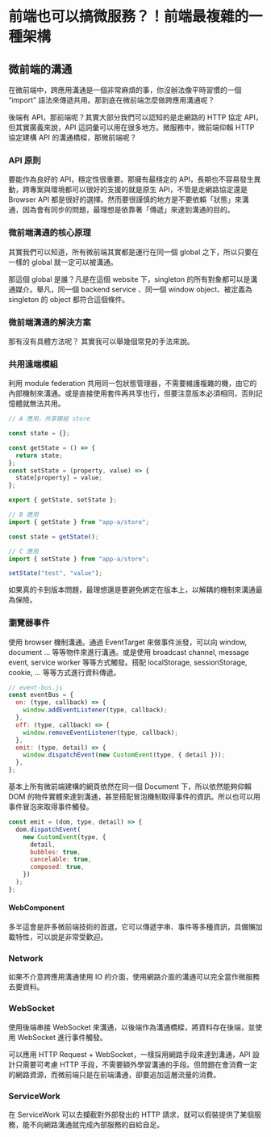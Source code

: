 # 前端也可以搞微服務？！前端最複雜的一種架構

## 微前端的溝通

在微前端中，跨應用溝通是一個非常麻煩的事，你沒辦法像平時習慣的一個 “import” 語法來傳遞共用。那到底在微前端怎麼做跨應用溝通呢？

後端有 API，那前端呢？其實大部分我們可以認知的是走網路的 HTTP 協定 API，但其實廣義來說，API 這詞彙可以用在很多地方。微服務中，微前端仰賴 HTTP 協定建構 API 的溝通橋樑，那微前端呢？

### API 原則

要能作為良好的 API，穩定性很重要。那擁有最穩定的 API，長期也不容易發生異動，跨專案與環境都可以很好的支援的就是原生 API，不管是走網路協定還是 Browser API 都是很好的選擇。然而要很謹慎的地方是不要依賴「狀態」來溝通，因為會有同步的問題，最理想是依靠著「傳遞」來達到溝通的目的。

### 微前端溝通的核心原理

其實我們可以知道，所有微前端其實都是運行在同一個 global 之下，所以只要在一樣的 global 就一定可以被溝通。

那這個 global 是誰？凡是在這個 website 下，singleton 的所有對象都可以是溝通媒介。舉凡，同一個 backend service 、同一個 window object、被定義為 singleton 的 object 都符合這個條件。

### 微前端溝通的解決方案

那有沒有具體方法呢？
其實我可以舉幾個常見的手法來說。

### 共用遠端模組

利用 module federation 共用同一包狀態管理器，不需要維護複雜的機，由它的內部機制來溝通。或是直接使用套件再共享也行，但要注意版本必須相同，否則記憶體就無法共用。

```js
// A 應用，共享模組 store

const state = {};

const getState = () => {
  return state;
};
const setState = (property, value) => {
  state[property] = value;
};

export { getState, setState };
```

```js
// B 應用
import { getState } from "app-a/store";

const state = getState();
```

```js
// C 應用
import { setState } from "app-a/store";

setState("test", "value");
```

如果真的卡到版本問題，最理想還是要避免綁定在版本上，以解耦的機制來溝通最為保險。

### 瀏覽器事件

使用 browser 機制溝通。通過 EventTarget 來做事件派發，可以向 window, document … 等等物件來進行溝通。或是使用 broadcast channel, message event, service worker 等等方式觸發。搭配 localStorage, sessionStorage, cookie, … 等等方式進行資料傳遞。

```js
// event-bus.js
const eventBus = {
  on: (type, callback) => {
    window.addEventListener(type, callback);
  },
  off: (type, callback) => {
    window.removeEventListener(type, callback);
  },
  emit: (type, detail) => {
    window.dispatchEvent(new CustomEvent(type, { detail }));
  },
};
```

基本上所有微前端建構的網頁依然在同一個 Document 下，所以依然能夠仰賴 DOM 的物件實體來達到溝通，甚至搭配冒泡機制取得事件的資訊。所以也可以用事件冒泡來取得事件觸發。

```js
const emit = (dom, type, detail) => {
  dom.dispatchEvent(
    new CustomEvent(type, {
      detail,
      bubbles: true,
      cancelable: true,
      composed: true,
    })
  );
};
```

#### WebComponent

多半這會是許多微前端技術的首選，它可以傳遞字串、事件等多種資訊，具備懶加載特性，可以說是非常受歡迎。

### Network

如果不介意跨應用溝通使用 IO 的介面，使用網路介面的溝通可以完全當作微服務去要資料。

### WebSocket

使用後端串接 WebSocket 來溝通，以後端作為溝通橋樑，將資料存在後端，並使用 WebSocket 進行事件觸發。

可以應用 HTTP Request + WebSocket，一樣採用網路手段來達到溝通，API 設計只需要可考慮 HTTP 手段，不需要額外學習溝通的手段。但問題在會消費一定的網路資源，而微前端只是在前端溝通，卻要追加這層流量的消費。

### ServiceWork

在 ServiceWork 可以去攔截對外部發出的 HTTP 請求，就可以假裝提供了某個服務，能不向網路溝通就完成內部服務的自給自足。
